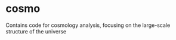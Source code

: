 cosmo
=====

Contains code for cosmology analysis, focusing on the large-scale structure of the universe
